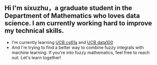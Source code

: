 ## Hi I'm sixuzhu，a graduate student in the Department of Mathematics who loves data science. I am currently working hard to improve my technical skills.

- I'm currently learning [UCB cs61a](https://cs61a.org/) and [UCB data100](https://ds100.org/)
- And I'm trying to find a better way to combine fuzzy integrals with machine learning. If you're into fuzzy mathematics, feel free to reach out. Let's learn together!
<!--
**zusixu/zusixu** is a ✨ _special_ ✨ repository because its `README.md` (this file) appears on your GitHub profile.

Here are some ideas to get you started:

- 🔭 I’m currently working on ...
- 🌱 I’m currently learning ...
- 👯 I’m looking to collaborate on ...
- 🤔 I’m looking for help with ...
- 💬 Ask me about ...
- 📫 How to reach me: ...
- 😄 Pronouns: ...
- ⚡ Fun fact: ...
-->
